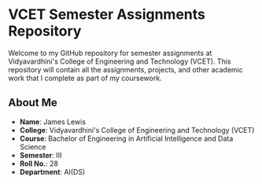 # VCET Semester Assignments Repository

Welcome to my GitHub repository for semester assignments at Vidyavardhini's College of Engineering and Technology (VCET). This repository will contain all the assignments, projects, and other academic work that I complete as part of my coursework.

## About Me

- **Name**: James Lewis
- **College**: Vidyavardhini's College of Engineering and Technology (VCET)
- **Course**: Bachelor of Engineering in Artificial Intelligence and Data Science
- **Semester**: III
- **Roll No.**: 28
- **Department**: AI(DS)
